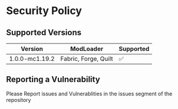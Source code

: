 # Security Policy

## Supported Versions

| Version | ModLoader |Supported          |
| ------- |------|------------------ |
| 1.0.0-mc1.19.2  | Fabric, Forge, Quilt |:white_check_mark: |

## Reporting a Vulnerability
Please Report issues and Vulnerablities in the issues segment of the repository
